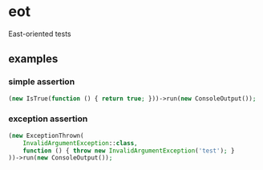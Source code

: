 # eot
East-oriented tests

## examples

### simple assertion

```php
(new IsTrue(function () { return true; }))->run(new ConsoleOutput());
```

### exception assertion

```php
(new ExceptionThrown(
    InvalidArgumentException::class,
    function () { throw new InvalidArgumentException('test'); }
))->run(new ConsoleOutput());
```
